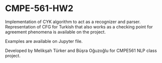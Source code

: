 # CMPE-561-HW2

Implementation of CYK algorithm to act as a recognizer and parser. Representation of CFG for Turkish that also works as a checking point for agreement phenomena is available on the project.

Examples are available on Jupyter file.

Developed by Melikşah Türker and Büşra Oğuzoğlu for CMPE561 NLP class project.
